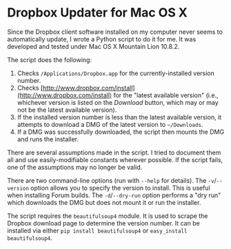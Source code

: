 Dropbox Updater for Mac OS X
============================

Since the Dropbox client software installed on my computer never seems to
automatically update, I wrote a Python script to do it for me. It was developed
and tested under Mac OS X Mountain Lion 10.8.2.

The script does the following:

1. Checks `/Applications/Dropbox.app` for the currently-installed version
   number.
2. Checks [http://www.dropbox.com/install](http://www.dropbox.com/install) for
   the "latest available version" (i.e., whichever version is listed on the
   *Download* button, which may or may not be the latest available version).
3. If the installed version number is less than the latest available version,
   it attempts to download a DMG of the latest version to `~/Downloads`.
4. If a DMG was successfully downloaded, the script then mounts the DMG and
   runs the installer.

There are several assumptions made in the script. I tried to document them all
and use easily-modifiable constants wherever possible. If the script fails, one
of the assumptions may no longer be valid.

There are two command-line options (run with `--help` for details). The
`-v`/`--version` option allows you to specify the version to install. This is
useful when installing Forum builds. The `-d`/`--dry-run` option performs a
"dry run" which downloads the DMG but does not mount it or run the installer.

The script requires the `beautifulsoup4` module. It is used to scrape the
Dropbox download page to determine the version number. It can be installed via
either `pip install beautifulsoup4` or `easy_install beautifulsoup4`.
